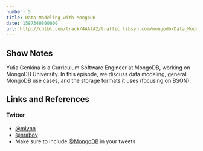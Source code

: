 ```yaml
---
number: 5
title: Data Modeling with MongoDB
date: 1587340800000
url: http://chtbl.com/track/4AA7A2/traffic.libsyn.com/mongodb/Data_Modeling_Episode_with_Yulia_Genkina_3.mp3
---
```


## Show Notes

Yulia Genkina is a Curriculum Software Engineer at MongoDB, working on MongoDB University. In this episode, we discuss data modeling, general MongoDB use cases, and the storage formats it uses (focusing on BSON).


## Links and References
#### 

#### Twitter
 * [@mlynn](https://twitter.com/mlynn)
 * [@nraboy](https://twitter.com/nraboy)
 * Make sure to include [@MongoDB](https://twitter.com/MongoDB) in your tweets